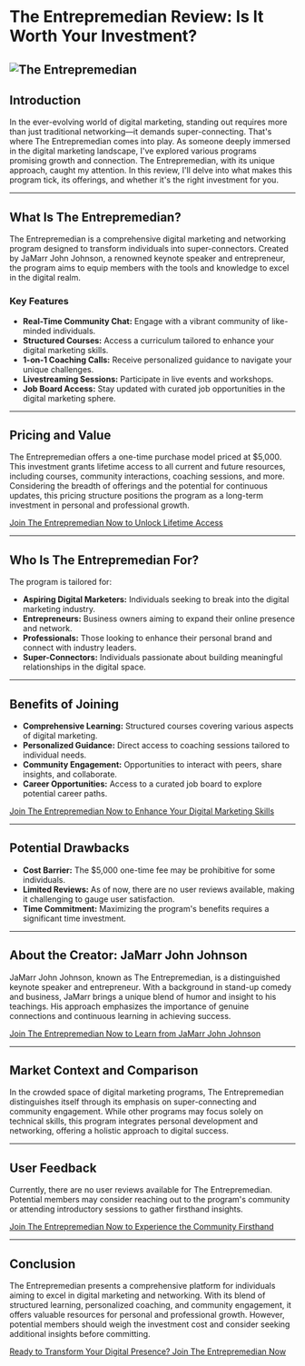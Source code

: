 # The Entrepremedian Review: Is It Worth Your Investment?
![The Entrepremedian](https://github.com/user-attachments/assets/42dfb2e9-0a05-4bb4-a395-83f46fab52fe)
---

## Introduction

In the ever-evolving world of digital marketing, standing out requires more than just traditional networking—it demands super-connecting. That's where The Entrepremedian comes into play. As someone deeply immersed in the digital marketing landscape, I've explored various programs promising growth and connection. The Entrepremedian, with its unique approach, caught my attention. In this review, I'll delve into what makes this program tick, its offerings, and whether it's the right investment for you.

---

## What Is The Entrepremedian?

The Entrepremedian is a comprehensive digital marketing and networking program designed to transform individuals into super-connectors. Created by JaMarr John Johnson, a renowned keynote speaker and entrepreneur, the program aims to equip members with the tools and knowledge to excel in the digital realm.

### Key Features

* **Real-Time Community Chat:** Engage with a vibrant community of like-minded individuals.
* **Structured Courses:** Access a curriculum tailored to enhance your digital marketing skills.
* **1-on-1 Coaching Calls:** Receive personalized guidance to navigate your unique challenges.
* **Livestreaming Sessions:** Participate in live events and workshops.
* **Job Board Access:** Stay updated with curated job opportunities in the digital marketing sphere.

---

## Pricing and Value

The Entrepremedian offers a one-time purchase model priced at \$5,000. This investment grants lifetime access to all current and future resources, including courses, community interactions, coaching sessions, and more. Considering the breadth of offerings and the potential for continuous updates, this pricing structure positions the program as a long-term investment in personal and professional growth.

[Join The Entrepremedian Now to Unlock Lifetime Access](https://whop.com/stockdads?a=kelechienwere1234)

---

## Who Is The Entrepremedian For?

The program is tailored for:

* **Aspiring Digital Marketers:** Individuals seeking to break into the digital marketing industry.
* **Entrepreneurs:** Business owners aiming to expand their online presence and network.
* **Professionals:** Those looking to enhance their personal brand and connect with industry leaders.
* **Super-Connectors:** Individuals passionate about building meaningful relationships in the digital space.

---

## Benefits of Joining

* **Comprehensive Learning:** Structured courses covering various aspects of digital marketing.
* **Personalized Guidance:** Direct access to coaching sessions tailored to individual needs.
* **Community Engagement:** Opportunities to interact with peers, share insights, and collaborate.
* **Career Opportunities:** Access to a curated job board to explore potential career paths.

[Join The Entrepremedian Now to Enhance Your Digital Marketing Skills](https://whop.com/stockdads?a=kelechienwere1234)

---

## Potential Drawbacks

* **Cost Barrier:** The \$5,000 one-time fee may be prohibitive for some individuals.
* **Limited Reviews:** As of now, there are no user reviews available, making it challenging to gauge user satisfaction.
* **Time Commitment:** Maximizing the program's benefits requires a significant time investment.

---

## About the Creator: JaMarr John Johnson

JaMarr John Johnson, known as The Entrepremedian, is a distinguished keynote speaker and entrepreneur. With a background in stand-up comedy and business, JaMarr brings a unique blend of humor and insight to his teachings. His approach emphasizes the importance of genuine connections and continuous learning in achieving success.

[Join The Entrepremedian Now to Learn from JaMarr John Johnson](https://whop.com/stockdads?a=kelechienwere1234)

---

## Market Context and Comparison

In the crowded space of digital marketing programs, The Entrepremedian distinguishes itself through its emphasis on super-connecting and community engagement. While other programs may focus solely on technical skills, this program integrates personal development and networking, offering a holistic approach to digital success.

---

## User Feedback

Currently, there are no user reviews available for The Entrepremedian. Potential members may consider reaching out to the program's community or attending introductory sessions to gather firsthand insights.

[Join The Entrepremedian Now to Experience the Community Firsthand](https://whop.com/stockdads?a=kelechienwere1234)

---

## Conclusion

The Entrepremedian presents a comprehensive platform for individuals aiming to excel in digital marketing and networking. With its blend of structured learning, personalized coaching, and community engagement, it offers valuable resources for personal and professional growth. However, potential members should weigh the investment cost and consider seeking additional insights before committing.

[Ready to Transform Your Digital Presence? Join The Entrepremedian Now](https://whop.com/stockdads?a=kelechienwere1234)
